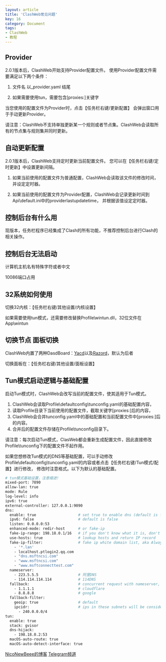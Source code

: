 ```yaml
---
layout: article
title: 'ClashWeb常见问题'
key: 16
category: Document
tags:
- ClashWeb
- 教程
---
```


## Provider

2.0.1版本后，ClashWeb开始支持Provider配置文件。
使用Provider配置文件需要满足以下两个条件：

1. 文件名 以_provider.yaml 结尾

2. 如果需要使用tun，需要包含[proxies:]关键字

当您使用的配置文件为Provider时，点击【任务栏右键/更新配置】
会弹出窗口用于手动更新Provider。

请注意：ClashWeb不支持单独更新某一个规则或者节点集。ClashWeb会读取所有的节点集与规则集并同时更新。

## 自动更新配置

2.0.1版本后，ClashWeb支持定时更新当前配置文件。
您可以在【任务栏右键/定时更新】中设置更新间隔。

1. 如果当前使用的配置文件为普通配置，ClashWeb会读取该文件的修改时间，
并设定定时器。

2. 如果当前使用的配置文件为Provider配置，ClashWeb会记录更新时间到Api\default.ini中的providerlastupdatetime，
并根据该值设定定时器。

## 控制后台有什么用

现版本，任务栏程序已经集成了Clash的所有功能，不推荐控制后台进行Clash的相关操作。

## 控制后台无法启动

计算机主机名有特殊字符或者中文

10086端口占用

## 32系统如何使用

切换32内核：【任务栏右键/其他设置/内核设置】 

如果需要使用tun模式，还需要修改替换Profile\wintun.dll，32位文件在App\wintun

## 切换节点 面板切换

ClashWeb内置了两种DasdBoard：[Yacd](http://yacd.haishan.me/)以及[Razord](http://clash.razord.top)，默认为后者

切换面板在：【任务栏右键/其他设置/面板设置】

## Tun模式启动逻辑与基础配置

启动Tun模式时，ClashWeb会改写当前的配置文件，使其适用于Tun模式。
1. ClashWeb会读取Profile\defaultconfig\tunconfig.yaml的基础配置内容，
2. 读取Profile目录下当前使用的配置文件，截取关键字[proxies:]后的内容，
3. ClashWeb会合并tunconfig.yaml中的基础配置和当前配置文件中[proxies:]后的内容。
4. 合并后的配置文件存储在Profile\tunconfig目录下。

请注意：每次启动Tun模式，ClasWeb都会重新生成配置文件，因此直接修改Profile\tunconfig下的配置文件不起作用。

如果您想修改Tun模式的DNS等基础配置，可以手动修改Profile\defaultconfig\tunconfig.yaml的内容或者点击【任务栏右键/Tun模式/配置】进行修改，
修改时注意格式。以下为默认的基础配置。

```bash
# tun模式基础设置，注意缩进!
mixed-port: 7890
allow-lan: true
mode: Rule
log-level: info
ipv6: true
external-controller: 127.0.0.1:9090
dns:
  enable: true                   # set true to enable dns (default is false)
  ipv6: false                    # default is false
  listen: 0.0.0.0:53
  enhanced-mode: redir-host      # or fake-ip
  fake-ip-range: 198.18.0.1/16   # if you don't know what it is, don't change it
  use-hosts: true                # lookup hosts and return IP record
  fake-ip-filter:                # fake ip white domain list, aka Always Real IP
    - '*.lan'
    - localhost.ptlogin2.qq.com
    - "dns.msftncsi.com"
    - "www.msftncsi.com"
    - "www.msftconnecttest.com"
  nameserver:
    - 223.5.5.5                  # 阿里DNS
    - 114.114.114.114            # 114DNS   
  fallback:                      # concurrent request with nameserver, 
    - 1.1.1.1                    # cloudflare
    - 8.8.8.8                    # google
  fallback-filter: 
    geoip: true                  # default    
    ipcidr:                      # ips in these subnets will be considered polluted
      - 240.0.0.0/4
tun:
  enable: true
  stack: gvisor
  dns-hijack:
    - 198.18.0.2:53
  macOS-auto-route: true
  macOS-auto-detect-interface: true
```


[NicoNewBeee的博客](https://lzdnico.github.io/niconewbeee.github.io/)
[Telegram频道](https://t.me/clashwebgroup)

